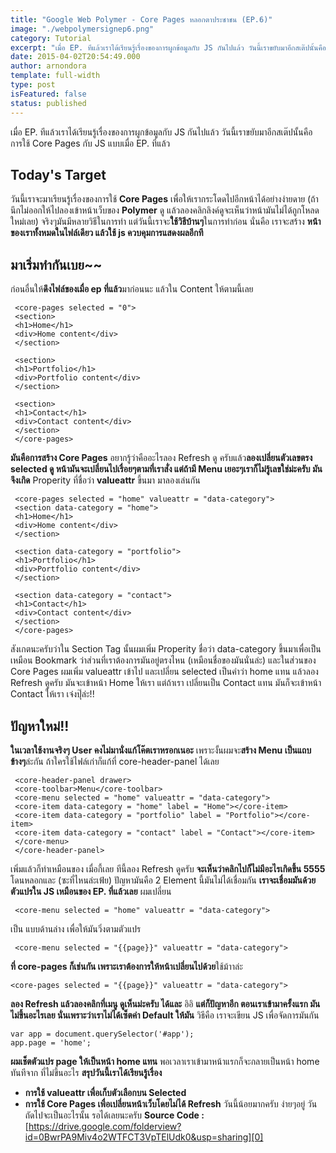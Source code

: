 ```yaml
---
title: "Google Web Polymer - Core Pages หลอกตาประชาชน (EP.6)"
image: "./webpolymersignep6.png"
category: Tutorial
excerpt: "เมื่อ EP. ทีแล้วเราได้เรียนรู้เรื่องของการผูกข้อมูลกับ JS กันไปแล้ว วันนี้เราขยับมาอีกสเต๊ปนั้นคือ การใช้ Core Pages กับ JS แบบเมื่อ EP. ที่แล้ว"
date: 2015-04-02T20:54:49.000
author: arnondora
template: full-width
type: post
isFeatured: false
status: published
---
```


เมื่อ EP. ทีแล้วเราได้เรียนรู้เรื่องของการผูกข้อมูลกับ JS กันไปแล้ว วันนี้เราขยับมาอีกสเต๊ปนั้นคือ การใช้ Core Pages กับ JS แบบเมื่อ EP. ที่แล้ว

## Today's Target
วันนี้เราจะมาเรียนรู้เรื่องของการใช้ **Core Pages** เพื่อให้เรากระโดดไปอีกหน้าได้อย่างง่ายดาย (ถ้านึกไม่ออกให้ไปลองเข้าหน้าเว็บของ **Polymer** ดู แล้วลองคลิกลิงค์ดูจะเห็นว่าหน้ามันไม่ได้ถูกโหลดใหม่เลย) จริงๆมันมีหลายวิธีในการทำ แต่วันนี้เราจะ**ใช้วิธีบ้านๆ**ในการทำก่อน นั่นคือ เราจะสร้าง **หน้าของเราทั้งหมดในไฟล์เดียว แล้วใช้ js ควบคุมการแสดงผลอีกที**

## มาเริ่มทำกันเบย~~
ก่อนอื่นให้**ดึงไฟล์ของเมื่อ ep ที่แล้ว**มาก่อนนะ แล้วใน Content ให้ตามนี้เลย

     <core-pages selected = "0">
     <section>
     <h1>Home</h1>
     <div>Home content</div>
     </section>

     <section>
     <h1>Portfolio</h1>
     <div>Portfolio content</div>
     </section>

     <section>
     <h1>Contact</h1>
     <div>Contact content</div>
     </section>
     </core-pages>

**มันคือการสร้าง Core Pages** อยากรู้ว่าคืออะไรลอง Refresh ดู ครับแล้ว**ลองเปลี่ยนตัวเลขตรง selected ดู หน้ามันจะเปลี่ยนไปเรื่อยๆตามที่เราสั่ง แต่ถ้ามี Menu เยอะๆเราก็ไม่รู้เลขใช่ม่ะครับ มันจึงเกิด** Properity ที่ชื่อว่า **valueattr** ขึ้นมา มาลองเล่นกัน

     <core-pages selected = "home" valueattr = "data-category">
     <section data-category = "home">
     <h1>Home</h1>
     <div>Home content</div>
     </section>

     <section data-category = "portfolio">
     <h1>Portfolio</h1>
     <div>Portfolio content</div>
     </section>

     <section data-category = "contact">
     <h1>Contact</h1>
     <div>Contact content</div>
     </section>
     </core-pages>

สังเกตนะครับว่าใน Section Tag นั้นผมเพิ่ม Properity ชื่อว่า data-category ขึ้นมาเพื่อเป็นเหมือน Bookmark ว่าส่วนที่เราต้องการมันอยู่ตรงไหน (เหมือนชื่อของมันนั่นล่ะ) และในส่วนของ Core Pages ผมเพิ่ม valueattr เข้าไป และเปลี่ยน  selected เป็นคำว่า home แทน
แล้วลอง Refresh ดูครับ มันจะเข้าหน้า Home ให้เรา แต่ถ้าเรา เปลี่ยนเป็น Contact แทน มันก็จะเข้าหน้า Contact ให้เรา เจ๋งปุ๊ล่ะ!!

## ปัญหาใหม่!!
**ในเวลาใช้งานจริงๆ User คงไม่มานั่งแก้โค๊ตเราหรอกเนอะ** เพราะงั้นผมจะ**สร้าง Menu เป็นแถบข้างๆ**ล่ะกัน ถ้าใครใช้ไฟล์เก่าก็แก้ที่ core-header-panel ได้เลย

     <core-header-panel drawer>
     <core-toolbar>Menu</core-toolbar>
     <core-menu selected = "home" valueattr = "data-category">
     <core-item data-category = "home" label = "Home"></core-item>
     <core-item data-category = "portfolio" label = "Portfolio"></core-item>
     <core-item data-category = "contact" label = "Contact"></core-item>
     </core-menu>
     </core-header-panel>

เพิ่มแล้วก็ทำเหมือนของ เมื่อกี้เลย ทีนี้ลอง Refresh ดูครับ **จะเห็นว่าคลิกไปก็ไม่มีอะไรเกิดขึ้น 5555** โดนหลอกและ (ซะที่ไหนล่ะเฟ้ย) ปัญหามันคือ 2 Element นี้มันไม่ได้เชื่อมกัน
**เราจะเชื่อมมันด้วย ตัวแปรใน JS เหมือนของ EP. ที่แล้วเลย** ผมเปลี่ยน

     <core-menu selected = "home" valueattr = "data-category">

เป็น แบบด้านล่าง เพื่อให้มันวิ่งตามตัวแปร

     <core-menu selected = "{{page}}" valueattr = "data-category">

**ที่ core-pages ก็เช่นกัน เพราะเราต้องการให้หน้าเปลี่ยนไปด้วย**ใช้ม้าาล่ะ

    <core-pages selected = "{{page}}" valueattr = "data-category">

**ลอง Refresh แล้วลองคลิกที่เมนู ดูเห็นม่ะครับ ได้และ** อิอิ **แต่ก็ปัญหาอีก ตอนเราเข้ามาครั้งแรก มันไม่ขึ้นอะไรเลย นั่นเพราะว่าเราไม่ได้เซ็ตค่า Default ให้มัน** วิธีคือ เราจะเขียน JS เพื่อจัดการมันกัน

    var app = document.querySelector('#app');
    app.page = 'home';

**ผมเช็ตตัวแปร page ให้เป็นหน้า home แทน** พอเวลาเราเข้ามาหน้าแรกก็จะกลายเป็นหน้า home ทันทีจาก ที่ไม่ขึ้นอะไร
**สรุปวันนี้เราได้เรียนรู้เรื่อง**

* **การใช้ valueattr เพื่อเก็บตัวเลือกบน Selected**
* **การใช้ Core Pages เพื่อเปลี่ยนหน้าเว็บโดยไม่ได้ Refresh**
วันนี้น้อยมากครับ ง่ายๆอยู่ วันถัดไปจะเป็นอะไรนั้น รอได้เลยนะครับ
**Source Code :** [https://drive.google.com/folderview?id=0BwrPA9Miv4o2WTFCT3VpTElUdk0&usp=sharing][0]

[0]: https://drive.google.com/folderview?id=0BwrPA9Miv4o2WTFCT3VpTElUdk0&usp=sharing

